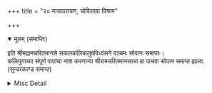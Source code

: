 +++
title = "२० मासपारायण, चोविसावा विश्राम"

+++


<details open><summary>मूलम् (समाप्तिः)</summary>

इति श्रीमद्रामचरितमानसे सकलकलिकलुषविध्वंसने पञ्चमः सोपानः समाप्तः।  
कलियुगाच्या संपूर्ण पापांचा नाश करणाऱ्या श्रीरामचरितमानसाचा हा पाचवा सोपान समाप्त झाला.  
(सुन्दरकाण्ड समाप्त)
</details>

<details><summary>Misc Detail</summary>

॥ श्रीजानकीवल्लभो विजयते॥  
श्रीरामचरितमानस (षष्ठ सोपान)
</details>